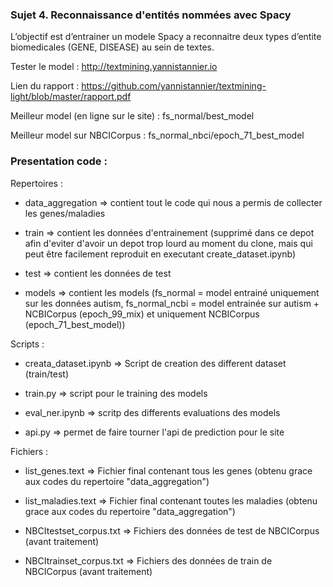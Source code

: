 ### Sujet 4. Reconnaissance d'entités nommées avec Spacy

L’objectif est d’entrainer un modele Spacy a reconnaitre deux types d’entite biomedicales (GENE, DISEASE) au sein de textes.


Tester le model : http://textmining.yannistannier.io


Lien du rapport : https://github.com/yannistannier/textmining-light/blob/master/rapport.pdf


Meilleur model (en ligne sur le site) : fs_normal/best_model

Meilleur model sur NBCICorpus : fs_normal_nbci/epoch_71_best_model


### Presentation code : 

Repertoires : 

- data_aggregation => contient tout le code qui nous a permis de collecter les genes/maladies

- train => contient les données d'entrainement (supprimé dans ce depot afin d'eviter d'avoir un depot trop lourd au moment du clone, mais qui peut être facilement reproduit en executant create_dataset.ipynb)

- test => contient les données de test

- models => contient les models (fs_normal = model entrainé uniquement sur les données autism,  fs_normal_ncbi = model entrainée sur autism + NCBICorpus (epoch_99_mix) et uniquement NCBICorpus (epoch_71_best_model))

Scripts : 

- creata_dataset.ipynb => Script de creation des different dataset (train/test)

- train.py => script pour le training des models

- eval_ner.ipynb => scritp des differents evaluations des models

- api.py => permet de faire tourner l'api de prediction pour le site

Fichiers : 

- list_genes.text => Fichier final contenant tous les genes (obtenu grace aux codes du repertoire "data_aggregation")

- list_maladies.text => Fichier final contenant toutes les maladies (obtenu grace aux codes du repertoire "data_aggregation")

- NBCItestset_corpus.txt => Fichiers des données de test de NBCICorpus (avant traitement) 

- NBCItrainset_corpus.txt => Fichiers des données de train de NBCICorpus (avant traitement) 
